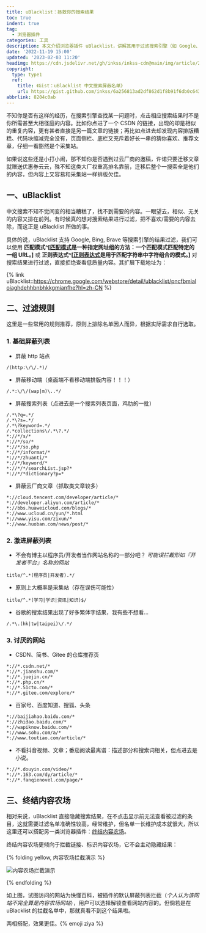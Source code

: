 ```yaml
---
title: uBlacklist：拯救你的搜索结果
toc: true
indent: true
tag:
  - 浏览器插件
categories: 工具
description: 本文介绍浏览器插件 uBlacklist，讲解其用于过滤搜索引擎（如 Google、Bing 等）中低质量搜索结果的功能，提供基础屏蔽列表、激进屏蔽列表及针对特定网站的过滤规则示例，并提及与 “终结内容农场” 插件搭配使用的效果，优化搜索体验。
date: '2022-11-19 15:00'
updated: '2023-02-03 11:20'
headimg: https://cdn.jsdelivr.net/gh/inkss/inkss-cdn@main/img/article/22-11@过滤搜索结果/Hexo博客封面.png
copyright:
  type: type1
  ref:
    title: 《Gist：uBlacklist 中文搜索屏蔽名单》
    url: https://gist.github.com/inkss/6a256813ad2df862d1f8b91f6db0c643
abbrlink: 8204c0ab
---
```


不知你是否有这样的经历，在搜索引擎查找某一问题时，点击相应搜索结果时不是你所需甚至大相径庭的内容。比如你点进了一个 CSDN 的链接，出现的却是相似的重复内容，更有甚者直接是另一篇文章的链接；再比如点进去却发现内容排版糟糕、代码块缩减完全没有，页面侧栏、底栏又充斥着好长一串的猜你喜欢、推荐文章，仔细一看豁然是个采集站。

如果说这些还是小打小闹，那不知你是否遇到过云厂商的邀稿，许诺只要迁移文章就赠送优惠券云云，殊不知这类大厂权重高排名靠前，迁移后整个一搜索全是他们的内容，但内容上又容易和采集站一样排版欠佳。

## 一、uBlacklist

中文搜索不知不觉间变的相当糟糕了，找不到需要的内容。一眼望去，相似、无关的内容又排在前列。有时候真的想对搜索结果进行过滤，把不喜欢/需要的内容去除，而这正是 uBlacklist 所做的事。

具体的说，uBlacklist 支持 Google, Bing, Brave 等搜索引擎的结果过滤，我们可以使用 **匹配模式^[[匹配模式](https://developer.mozilla.org/zh-CN/docs/Mozilla/Add-ons/WebExtensions/Match_patterns)是一种指定网址组的方法：一个匹配模式匹配特定的一组 URL。]** 或 **正则表达式^[[正则表达式](https://developer.mozilla.org/zh-CN/docs/Web/JavaScript/Guide/Regular_Expressions)是用于匹配字符串中字符组合的模式。]** 对搜索结果进行过滤，直接拒绝查看低质量内容。其扩展下载地址为：

{% link uBlacklist::https://chrome.google.com/webstore/detail/ublacklist/pncfbmialoiaghdehhbnbhkkgmjanfhe?hl=zh-CN %}

## 二、过滤规则

这里是一些常用的规则推荐，原则上排除名单因人而异，根据实际需求自行选取。

### 1. 基础屏蔽列表

- 屏蔽 http 站点

```
/(http:\/\/.*)/
```

- 屏蔽移动端（桌面端不看移动端排版内容！！！）

```
/.*:\/\/(wap|m)\..*/
```

- 屏蔽搜索列表（点进去是一个搜索列表页面，鸡肋的一批）

```
/.*\?q=.*/
/.*\?s=.*/
/.*\?keyword=.*/
/.*collections\/.*\?.*/
*://*/s/*
*://*/so/*
*://*/so.php
*://*/informat/*
*://*/zhuanti/*
*://*/keyword/*
*://*/*/searchList.jsp?*
*://*/*dictionary?p=*
```

- 屏蔽云厂商文章（抓取类文章较多）

```
*://cloud.tencent.com/developer/article/*
*://developer.aliyun.com/article/*
*://bbs.huaweicloud.com/blogs/*
*://www.ucloud.cn/yun/*.html
*://www.yisu.com/zixun/*
*://www.huoban.com/news/post/*
```

### 2. 激进屏蔽列表

- 不会有博主以程序员/开发者当作网站名称的一部分吧？
  *可能误拦截形如『开发者平台』名称的网站*

```
title/^.*(程序员|开发者).*/
```

- 原则上大概率是采集站（存在误伤可能性）

```
title/^.*(学习|学识|资讯|知识)$/
```

- 谷歌的搜索结果出现了好多繁体字结果，我有些不想看...

```
/.*\.(hk|tw|taipei)\/.*/
```

### 3. 讨厌的网站

- CSDN、简书、Gitee 的仓库推荐页

```
*://*.csdn.net/*
*://*.jianshu.com/*
*://*.juejin.cn/*
*://*.php.cn/*
*://*.51cto.com/*
*://*.gitee.com/explore/*
```

- 百家号、百度知道、搜狐、头条

```
*://baijiahao.baidu.com/*
*://zhidao.baidu.com/*
*://wapiknow.baidu.com/*
*://www.sohu.com/a/*
*://www.toutiao.com/article/*
```

- 不看抖音视频、文章；番茄阅读最离谱：描述部分和搜索词相关，但点进去是小说。

```
*://*.douyin.com/video/*
*://*.163.com/dy/article/*
*://*.fanqienovel.com/page/*
```

## 三、终结内容农场

相对来说，uBlacklist 直接隐藏搜索结果，在不点击显示前无法查看被过滤的条目，这就需要过滤名单准确性较高，经常维护，但名单一长维护成本就很大，所以这里还可以搭配另一类浏览器插件：[终结内容农场](https://danny0838.github.io/content-farm-terminator/zh/)。

终结内容农场更倾向于拦截链接、标识内容农场，它不会主动隐藏结果：

{% folding yellow, 内容农场拦截演示 %}

![内容农场拦截演示](https://cdn.jsdelivr.net/gh/inkss/inkss-cdn@main/img/article/22-11@过滤搜索结果/image-20221118093232664.png)

{% endfolding %}

如上图，试图访问的网站为快懂百科，被插件的默认屏蔽列表拦截（*个人认为该网站不完全算是内容农场网站*），用户可以选择解锁查看网站内容的。但倘若是在 uBlacklist 的拦截名单中，那就真看不到这个结果啦。

两相搭配，效果更佳。{% emoji ziya %}
